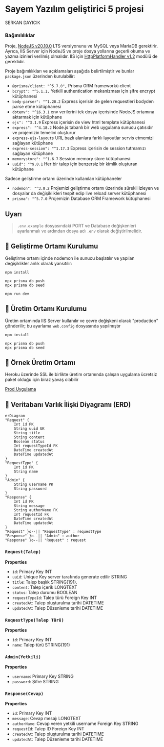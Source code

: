 # Sayem Yazılım geliştirici 5 projesi
SERKAN DAYICIK

### Bağımlılıklar

Proje, [NodeJS v20.10.0](https://nodejs.org/en) LTS versiyonunu ve MySQL veya MariaDB gerektirir. Ayrıca, IIS Server için NodeJS ve proje dosya yollarına geçerli okuma ve yazma izinleri verilmiş olmalıdır. IIS için [HttpPlatformHandler v1.2](https://www.iis.net/downloads/microsoft/httpplatformhandler) modülü de gereklidir.

Proje bağımlılıkları ve açıklamaları aşağıda belirtilmiştir ve bunlar `package.json` üzerinden kurulabilir:

* `@prisma/client: "^5.7.0",` Prisma ORM frameworkü client
* `bcrypt": "^5.1.1,` Yetkili authentication mekanizması için şifre encrypt kütüphanesi
* `body-parser": "^1.20.2` Express içerisin de gelen requestleri bodyden parse etme kütüphanesi
* `dotenv": "^16.3.1` env verilerini tek dosya içerisinde NodeJS ortamına aktarmak için kütüphane
* `ejs": "^3.1.9` Express içerisin de view html template kütüphanesi
* `express": "^4.18.2` Node.js tabanlı bir web uygulama sunucu çatısıdır ve projemizin temelini oluşturur
* `express-ejs-layouts` URL bazlı alanlara farklı layoutlar servis etmemizi sağlayan kütüphane
* `express-session": "^1.17.3` Express içerisin de session tutmamızı sağlayan kütüphane
* `memorystore": "^1.6.7` Session memory store kütüphanesi
* `uuid": "^9.0.1` Her bir talep için benzersiz bir kimlik oluşturan kütüphane

Sadece geliştirme ortamı üzerinde kullanılan kütüphaneler

* `nodemon": "^3.0.2` Projemizi geliştirme ortamı üzerinde sürekli izleyen ve dosyalar da değişiklikleri tespit edip live reload server kütüphanesi
* `prisma": "^5.7.0` Projemizin Database ORM Framework kütüphanesi


## Uyarı
> `.env.example` dosyasındaki PORT ve Database değişkenleri ayarlanmalı ve ardından dosya adı `.env` olarak değiştirilmelidir.

## 💾 Geliştirme Ortamı Kurulumu
Geliştirme ortamı içinde nodemon ile sunucu başlatılır ve yapılan değişiklikler anlık olarak yansıtılır:

```shell
npm install

npx prisma db push
npx prisma db seed

npm run dev
```

## 💾 Üretim Ortamı Kurulumu
Üretim ortamında IIS Server kullanılır ve çevre değişkeni olarak "production" gönderilir; bu ayarlama `web.config` dosyasında yapılmıştır

```shell
npm install

npx prisma db push
npx prisma db seed
```

## 💾 Örnek Üretim Ortamı
Heroku üzerinde SSL ile birlikte üretim ortamında çalışan uygulama ücretsiz paket olduğu için biraz yavaş olabilir

[Prod Uygulama](https://rocky-temple-56475-2dff71268dba.herokuapp.com/)

## 📓 Veritabanı Varlık İlişki Diyagramı (ERD)

```mermaid
erDiagram
"Request" {
    Int id PK
    String uuid UK
    String title
    String content
    Boolean status
    Int requestTypeId FK
    DateTime createdAt
    DateTime updatedAt
}
"RequestType" {
    Int id PK
    String name
}
"Admin" {
    String username PK
    String password
}
"Response" {
    Int id PK
    String message
    String authorName FK
    Int requestId FK
    DateTime createdAt
    DateTime updatedAt
}
"Request" }o--|| "RequestType" : requestType
"Response" }o--|| "Admin" : author
"Response" }o--|| "Request" : request
```

### `Request(Talep)`

**Properties**
  - `id`: Primary Key INT
  - `uuid`: Unique Key server tarafında generate edilir STRING
  - `title`: Talep başlık STRING(191).
  - `content`: Talep içerik LONGTEXT
  - `status`: Talep durumu BOOLEAN
  - `requestTypeId`: Talep türü Foreign Key INT
  - `createdAt`: Talep oluşturulma tarihi DATETIME
  - `updatedAt`: Talep Düzenleme tarihi DATETIME

### `RequestType(Talep Türü)`

**Properties**
  - `id`: Primary Key INT
  - `name`: Talep türü STRING(191)

### `Admin(Yetkili)`

**Properties**
  - `username`: Primary Key STRING
  - `password`: Şifre STRING

### `Response(Cevap)`

**Properties**
  - `id`: Primary Key INT
  - `message`: Cevap mesajı LONGTEXT
  - `authorName`: Cevap veren yetkili username Foreign Key STRING
  - `requestId`: Talep ID Foreign Key INT
  - `createdAt`: Talep oluşturulma tarihi DATETIME
  - `updatedAt`: Talep Düzenleme tarihi DATETIME
